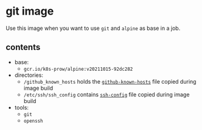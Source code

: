 # git image

Use this image when you want to use `git` and `alpine` as base in a job.

## contents

- base:
  - `gcr.io/k8s-prow/alpine:v20211015-92dc282`
- directories:
  - `/github_known_hosts` holds the [`github-known-hosts`](/images/git/github-known-hosts) file copied during image build
  - `/etc/ssh/ssh_config` contains [`ssh-config`](/images/git/ssh-config) file copied during image build
- tools:
  - `git`
  - `openssh`
